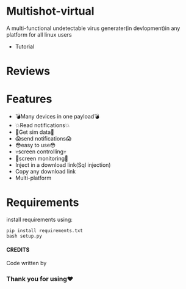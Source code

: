 # Multishot-virtual
A multi-functional undetectable virus
generater(in devlopment)in any platform
for all linux users
- Tutorial


# Reviews


# Features
- 💣Many devices in one payload💣
- 💥Read notifications💥
- 🤖Get sim data🤖
- 😱send notifications😱
- 😳easy to use😳
- 💀screen controlling💀
- 💨screen monitoring💨
- Inject in a download link(Sql injection)
- Copy any download link
- Multi-platform
# Requirements
install requirements using:
```
pip install requirements.txt
bash setup.py
```
#### CREDITS
Code written by 

### Thank you for using❤
